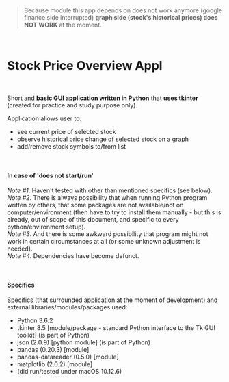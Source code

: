 <br>

> Because module this app depends on does
> not work anymore (google finance side interrupted)
> **graph side (stock's historical prices) does NOT WORK** at the moment.

<br>

# Stock Price Overview Appl

<br>


Short and **basic GUI application written in Python** that **uses tkinter** (created for practice and study purpose only).

Application allows user to:
- see current price of selected stock
- observe historical price change of selected stock on a graph
- add/remove stock symbols to/from list

<br>

#### In case of 'does not start/run'

*Note #1*. Haven't tested with other than mentioned specifics (see below).<br>
*Note #2*. There is always possibility that when running Python program written by others, that some packages are not available/not on computer/environment (then have to try to install them manually - but this is already, out of scope of this document, and specific to every python/environment setup).<br>
*Note #3*. And there is some awkward possibility that program might not work in certain circumstances at all (or some unknown adjustment is needed).<br>
*Note #4*. Dependencies have become defunct.

<br>

#### Specifics

Specifics (that surrounded application at the moment of development) and external libraries/modules/packages used:
- Python 3.6.2
- tkinter 8.5 [module/package - standard Python interface to the Tk GUI toolkit] (is part of Python)
- json (2.0.9) [python module] (is part of Python)
- pandas (0.20.3) [module]
- pandas-datareader (0.5.0) [module]
- matplotlib (2.0.2) [module]
- (did run/tested under macOS 10.12.6)
